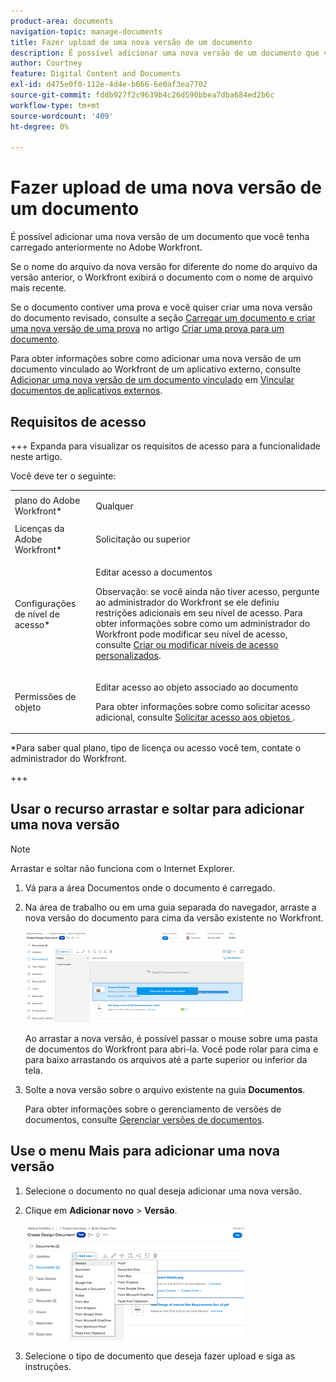 ```yaml
---
product-area: documents
navigation-topic: manage-documents
title: Fazer upload de uma nova versão de um documento
description: É possível adicionar uma nova versão de um documento que você tenha carregado anteriormente no Adobe Workfront.
author: Courtney
feature: Digital Content and Documents
exl-id: d475e0f0-112e-4d4e-b666-6e0af3ea7702
source-git-commit: fddb927f2c9639b4c26d590bbea7dba684ed2b6c
workflow-type: tm+mt
source-wordcount: '409'
ht-degree: 0%

---
```


# Fazer upload de uma nova versão de um documento

É possível adicionar uma nova versão de um documento que você tenha carregado anteriormente no Adobe Workfront.

Se o nome do arquivo da nova versão for diferente do nome do arquivo da versão anterior, o Workfront exibirá o documento com o nome de arquivo mais recente.

Se o documento contiver uma prova e você quiser criar uma nova versão do documento revisado, consulte a seção [Carregar um documento e criar uma nova versão de uma prova](../../review-and-approve-work/proofing/creating-proofs-within-workfront/generate-proof-for-a-document.md#uploading-a-document-and-creating-a-new-version-of-a-proof) no artigo [Criar uma prova para um documento](../../review-and-approve-work/proofing/creating-proofs-within-workfront/generate-proof-for-a-document.md).

Para obter informações sobre como adicionar uma nova versão de um documento vinculado ao Workfront de um aplicativo externo, consulte [Adicionar uma nova versão de um documento vinculado](../../documents/adding-documents-to-workfront/link-documents-from-external-apps.md#add) em [Vincular documentos de aplicativos externos](../../documents/adding-documents-to-workfront/link-documents-from-external-apps.md).

## Requisitos de acesso

+++ Expanda para visualizar os requisitos de acesso para a funcionalidade neste artigo.

Você deve ter o seguinte:

<table style="table-layout:auto"> 
 <col> 
 </col> 
 <col> 
 </col> 
 <tbody> 
  <tr> 
   <td role="rowheader">plano do Adobe Workfront*</td> 
   <td> <p> Qualquer</p> </td> 
  </tr> 
  <tr> 
   <td role="rowheader">Licenças da Adobe Workfront*</td> 
   <td> <p>Solicitação ou superior</p> </td> 
  </tr> 
  <tr data-mc-conditions=""> 
   <td role="rowheader">Configurações de nível de acesso*</td> 
   <td> <p>Editar acesso a documentos</p> <p>Observação: se você ainda não tiver acesso, pergunte ao administrador do Workfront se ele definiu restrições adicionais em seu nível de acesso. Para obter informações sobre como um administrador do Workfront pode modificar seu nível de acesso, consulte <a href="../../administration-and-setup/add-users/configure-and-grant-access/create-modify-access-levels.md" class="MCXref xref">Criar ou modificar níveis de acesso personalizados</a>.</p> </td> 
  </tr> 
  <tr data-mc-conditions=""> 
   <td role="rowheader">Permissões de objeto</td> 
   <td> <p>Editar acesso ao objeto associado ao documento</p> <p>Para obter informações sobre como solicitar acesso adicional, consulte <a href="../../workfront-basics/grant-and-request-access-to-objects/request-access.md" class="MCXref xref">Solicitar acesso aos objetos </a>.</p> </td> 
  </tr> 
 </tbody> 
</table>

&#42;Para saber qual plano, tipo de licença ou acesso você tem, contate o administrador do Workfront.

+++

## Usar o recurso arrastar e soltar para adicionar uma nova versão

>[!NOTE]
>
>Arrastar e soltar não funciona com o Internet Explorer.

1. Vá para a área Documentos onde o documento é carregado.
1. Na área de trabalho ou em uma guia separada do navegador, arraste a nova versão do documento para cima da versão existente no Workfront.

   ![Arraste e solte a versão do documento](assets/drag-drop-doc-qs-350x145.png)

   Ao arrastar a nova versão, é possível passar o mouse sobre uma pasta de documentos do Workfront para abri-la. Você pode rolar para cima e para baixo arrastando os arquivos até a parte superior ou inferior da tela.

1. Solte a nova versão sobre o arquivo existente na guia **Documentos**.

   Para obter informações sobre o gerenciamento de versões de documentos, consulte [Gerenciar versões de documentos](../../documents/managing-documents/manage-document-versions.md).

## Use o menu Mais para adicionar uma nova versão

1. Selecione o documento no qual deseja adicionar uma nova versão.
1. Clique em **Adicionar novo** > **Versão**.

   ![Adicionar nova versão](assets/add-new-version-350x185.png)

1. Selecione o tipo de documento que deseja fazer upload e siga as instruções.
